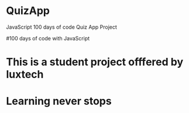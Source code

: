 # QuizApp
JavaScript 100 days of code  Quiz App Project

#100 days of code with JavaScript 

# This is a student project offfered by luxtech

# Learning never stops
